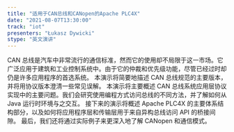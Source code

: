 ```yaml
---
title: "适用于CAN总线和CANopen的Apache PLC4X"
date: "2021-08-07T13:30:00" 
track: "iot"
presenters: "Łukasz Dywicki"
stype: "英文演讲"
---
```

CAN 总线是汽车中非常流行的通信标准，然而它的使用却不局限于这一市场。它广泛应用于建筑和工业控制系统中。由于它的仲裁和优先级功能，尽管已经过时却仍是许多应用程序的首选系统。
本演示将简要地描述 CAN 总线规范的主要版本，并将用协议版本澄清一些常见误解。
本演示将主要概述 CAN 总线系统应用层协议实现中的主要问题。我们会研究使用编程方式访问总线的不同方法，并了解如何从 Java 运行时环境与之交互。
接下来的演示将概述  Apache PLC4X 的主要体系结构部分，以及如何将应用程序层和传输层用于来自异构总线访问 API 的桥接间隙。
最后，我们还将通过实际例子来更深入地了解 CANopen 和通信模式。